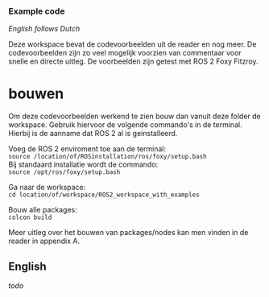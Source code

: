 ### Example code

*English follows Dutch*

Deze workspace bevat de codevoorbeelden uit de reader en nog meer. De codevoorbeelden zijn zo veel mogelijk voorzien van commentaar voor snelle en directe uitleg. De voorbeelden zijn getest met ROS 2 Foxy Fitzroy.

# bouwen

Om deze codevoorbeelden werkend te zien bouw dan vanuit deze folder de workspace. Gebruik hiervoor de volgende commando's in de terminal. Hierbij is de aanname dat ROS 2 al is geinstalleerd.

Voeg de ROS 2 enviroment toe aan de terminal:  
`source /location/of/ROSinstallation/ros/foxy/setup.bash`  
Bij standaard installatie wordt de commando:  
`source /opt/ros/foxy/setup.bash`

Ga naar de workspace:  
`cd location/of/workspace/ROS2_workspace_with_examples`

Bouw alle packages:  
`colcon build`

Meer uitleg over het bouwen van packages/nodes kan men vinden in de reader in appendix A.


## English

*todo*